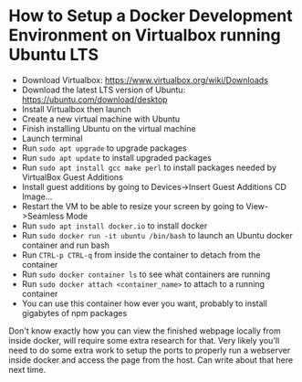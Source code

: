 How to Setup a Docker Development Environment on Virtualbox running Ubuntu LTS
========================================================================================

- Download Virtualbox: https://www.virtualbox.org/wiki/Downloads
- Download the latest LTS version of Ubuntu: https://ubuntu.com/download/desktop
- Install Virtualbox then launch
- Create a new virtual machine with Ubuntu
- Finish installing Ubuntu on the virtual machine
- Launch terminal
- Run `sudo apt upgrade` to upgrade packages
- Run `sudo apt update` to install upgraded packages
- Run `sudo apt install gcc make perl` to install packages needed by VirtualBox Guest Additions
- Install guest additions by going to Devices->Insert Guest Additions CD Image...
- Restart the VM to be able to resize your screen by going to View->Seamless Mode
- Run `sudo apt install docker.io` to install docker
- Run `sudo docker run -it ubuntu /bin/bash` to launch an Ubuntu docker container and run bash
- Run `CTRL-p CTRL-q` from inside the container to detach from the container
- Run `sudo docker container ls` to see what containers are running
- Run `sudo docker attach <container_name>` to attach to a running container
- You can use this container how ever you want, probably to install gigabytes of npm packages

Don't know exactly how you can view the finished webpage locally from inside docker, will require some extra research for that.
Very likely you'll need to do some extra work to setup the ports to properly run a webserver inside docker and access the page from the host.
Can write about that here next time.
